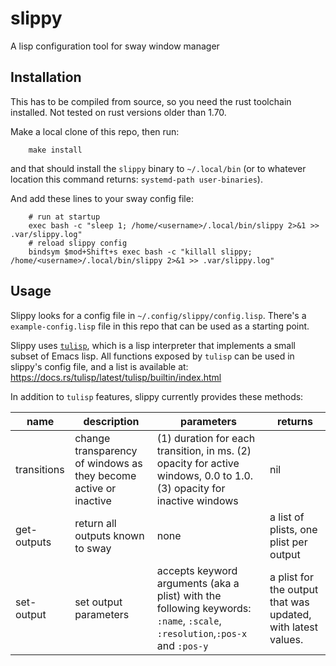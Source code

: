 # slippy
A lisp configuration tool for sway window manager

## Installation

This has to be compiled from source, so you need the rust toolchain installed.  Not tested on rust versions older than 1.70.

Make a local clone of this repo, then run:

        make install

and that should install the `slippy` binary to `~/.local/bin` (or to whatever location this command returns: `systemd-path user-binaries`).

And add these lines to your sway config file:

        # run at startup
        exec bash -c "sleep 1; /home/<username>/.local/bin/slippy 2>&1 >> .var/slippy.log"
        # reload slippy config
        bindsym $mod+Shift+s exec bash -c "killall slippy; /home/<username>/.local/bin/slippy 2>&1 >> .var/slippy.log"


## Usage

Slippy looks for a config file in `~/.config/slippy/config.lisp`.  There's a `example-config.lisp` file in this repo that can be used as a starting point.

Slippy uses [`tulisp`](https://github.com/shsms/tulisp), which is a lisp interpreter that implements a small subset of Emacs lisp.  All functions exposed by `tulisp` can be used in slippy's config file, and a list is available at: <https://docs.rs/tulisp/latest/tulisp/builtin/index.html>

In addition to `tulisp` features, slippy currently provides these methods:


| name        | description                                                      | parameters                                                                                                                   | returns                                                      |
|-------------|------------------------------------------------------------------|------------------------------------------------------------------------------------------------------------------------------|--------------------------------------------------------------|
| transitions | change transparency of windows as they become active or inactive | (1) duration for each transition, in ms. (2) opacity for active windows, 0.0 to 1.0. (3) opacity for inactive windows        | nil                                                          |
| get-outputs | return all outputs known to sway                                 | none                                                                                                                         | a list of plists, one plist per output                       |
| set-output  | set output parameters                                            | accepts keyword arguments (aka a plist) with the following keywords:  `:name`, `:scale`, `:resolution`,`:pos-x` and `:pos-y` | a plist for the output that was updated, with latest values. |


